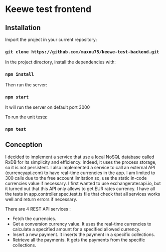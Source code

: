 # Keewe test frontend

## Installation

Import the project in your current repository:

### `git clone https://github.com/maxou75/keewe-test-backend.git`

In the project directory, install the dependencies with:

### `npm install`

Then run the server:

### `npm start`

It will run the server on default port 3000

To run the unit tests:

### `npm test`

## Conception

I decided to implement a service that use a local NoSQL database called RxDB for its simplicity and efficiency. Indeed, it uses the process storage, so it is not persistent.
I also implemented a service to call an external API (currencyapi.com) to have real-time currencies in the app. I am limited to 300 calls due to the free account limitation so, use the static in-code currencies value if necessary.
I first wanted to use exchangeratesapi.io, but it turned out that this API only allows to get EUR rates currency.
I have all the tests in app.controller.spec.test.ts file that check that all services works well and return errors if necessary.

There are 4 REST API services :
- Fetch the currencies. 
- Get a conversion currency value. It uses the real-time currencies to calculate a specified amount for a specified allowed currency.
- Insert a new payment. It inserts the payment in a specific collections.
- Retrieve all the payments. It gets the payments from the specific collections.